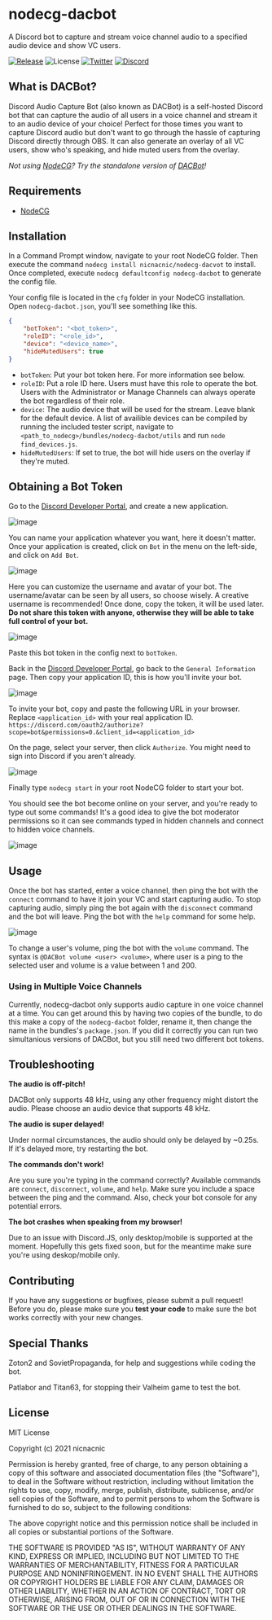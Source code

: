 # nodecg-dacbot
A Discord bot to capture and stream voice channel audio to a specified audio device and show VC users.

[![Release](https://img.shields.io/github/v/release/nicnacnic/nodecg-dacbot?label=Release)](https://github.com/nicnacnic/speedcontrol-layouts/releases)
![License](https://img.shields.io/github/license/nicnacnic/nodecg-dacbot?label=License)
[![Twitter](https://img.shields.io/twitter/follow/nicnacnic11?style=social)](https://twitter.com/nicnacnic11)
[![Discord](https://img.shields.io/badge/-Join%20the%20Discord!-brightgreen?label=&logo=discord&logoColor=ffffff&color=7389D8&labelColor=6A7EC2)](https://discord.gg/A34Qpfe)

## What is DACBot?
Discord Audio Capture Bot (also known as DACBot) is a self-hosted Discord bot that can capture the audio of all users in a voice channel and stream it to an audio device of your choice! Perfect for those times you want to capture Discord audio but don't want to go through the hassle of capturing Discord directly through OBS. It can also generate an overlay of all VC users, show who's speaking, and hide muted users from the overlay.

*Not using [NodeCG](https://nodecg.dev)? Try the standalone version of [DACBot](https://github.com/nicnacnic/DACBot)!*

## Requirements
- [NodeCG](https://nodecg.dev)

## Installation
In a Command Prompt window, navigate to your root NodeCG folder. Then execute the command `nodecg install nicnacnic/nodecg-dacvot` to install. Once completed, execute `nodecg defaultconfig nodecg-dacbot` to generate the config file.

Your config file is located in the `cfg` folder in your NodeCG installation. Open `nodecg-dacbot.json`, you'll see something like this.

```json
{
    "botToken": "<bot_token>",
    "roleID": "<role_id>",
    "device": "<device_name>",
    "hideMutedUsers": true
}
```
- `botToken`: Put your bot token here. For more information see below.
- `roleID`: Put a role ID here. Users must have this role to operate the bot. Users with the Administrator or Manage Channels can always operate the bot regardless of their role.
- `device`: The audio device that will be used for the stream. Leave blank for the default device. A list of availible devices can be compiled by running the included tester script, navigate to `<path_to_nodecg>/bundles/nodecg-dacbot/utils` and run `node find_devices.js`.
- `hideMutedUsers`: If set to true, the bot will hide users on the overlay if they're muted.

## Obtaining a Bot Token
Go to the [Discord Developer Portal](https://discord.com/developers/applications), and create a new application.

![image](https://user-images.githubusercontent.com/39160563/118412839-352f1a00-b66a-11eb-9935-c440d9baec06.png)

You can name your application whatever you want, here it doesn't matter. Once your application is created, click on `Bot` in the menu on the left-side, and click on `Add Bot`.

![image](https://user-images.githubusercontent.com/39160563/118412924-aa9aea80-b66a-11eb-9cd7-71c02dc265c2.png)

Here you can customize the username and avatar of your bot. The username/avatar can be seen by all users, so choose wisely. A creative username is recommended! Once done, copy the token, it will be used later. **Do not share this token with anyone, otherwise they will be able to take full control of your bot.**

![image](https://user-images.githubusercontent.com/39160563/118413018-2dbc4080-b66b-11eb-8fd5-fd4ac103451b.png)

Paste this bot token in the config next to `botToken`.

Back in the [Discord Developer Portal](https://discord.com/developers/applications), go back to the `General Information` page. Then copy your application ID, this is how you'll invite your bot.

![image](https://user-images.githubusercontent.com/39160563/118413456-6a893700-b66d-11eb-9691-b6c791a8f72b.png)

To invite your bot, copy and paste the following URL in your browser. Replace `<application_id>` with your real application ID.
`https://discord.com/oauth2/authorize?scope=bot&permissions=0.&client_id=<application_id>`

On the page, select your server, then click `Authorize`. You might need to sign into Discord if you aren't already.

![image](https://user-images.githubusercontent.com/39160563/118413363-f3ec3980-b66c-11eb-9587-22c44311019c.png)

Finally type `nodecg start` in your root NodeCG folder to start your bot. 

You should see the bot become online on your server, and you're ready to type out some commands! It's a good idea to give the bot moderator permissions so it can see commands typed in hidden channels and connect to hidden voice channels.

![image](https://user-images.githubusercontent.com/39160563/118413508-af14d280-b66d-11eb-980a-67193bb2d0a3.png)

## Usage
Once the bot has started, enter a voice channel, then ping the bot with the `connect` command to have it join your VC and start capturing audio. To stop capturing audio, simply ping the bot again with the `disconnect` command and the bot will leave. Ping the bot with the `help` command for some help.

![image](https://user-images.githubusercontent.com/39160563/118412498-63abf580-b668-11eb-962b-9467ffc3a173.png)

To change a user's volume, ping the bot with the `volume` command. The syntax is `@DACBot volume <user> <volume>`, where user is a ping to the selected user and volume is a value between 1 and 200.

### Using in Multiple Voice Channels
Currently, nodecg-dacbot only supports audio capture in one voice channel at a time. You can get around this by having two copies of the bundle, to do this make a copy of the `nodecg-dacbot` folder, rename it, then change the name in the bundles's `package.json`. If you did it correctly you can run two simultanious versions of DACBot, but you still need two different bot tokens.

## Troubleshooting
**The audio is off-pitch!**

DACBot only supports 48 kHz, using any other frequency might distort the audio. Please choose an audio device that supports 48 kHz.

**The audio is super delayed!**

Under normal circumstances, the audio should only be delayed by ~0.25s. If it's delayed more, try restarting the bot.

**The commands don't work!**

Are you sure you're typing in the command correctly? Available commands are `connect`, `disconnect`, `volume`, and `help`. Make sure you include a space between the ping and the command. Also, check your bot console for any potential errors.

**The bot crashes when speaking from my browser!**

Due to an issue with Discord.JS, only desktop/mobile is supported at the moment. Hopefully this gets fixed soon, but for the meantime make sure you're using deskop/mobile only.

## Contributing
If you have any suggestions or bugfixes, please submit a pull request! Before you do, please make sure you **test your code** to make sure the bot works correctly with your new changes.

## Special Thanks
Zoton2 and SovietPropaganda, for help and suggestions while coding the bot.

Patlabor and Titan63, for stopping their Valheim game to test the bot.

## License
MIT License

Copyright (c) 2021 nicnacnic

Permission is hereby granted, free of charge, to any person obtaining a copy
of this software and associated documentation files (the "Software"), to deal
in the Software without restriction, including without limitation the rights
to use, copy, modify, merge, publish, distribute, sublicense, and/or sell
copies of the Software, and to permit persons to whom the Software is
furnished to do so, subject to the following conditions:

The above copyright notice and this permission notice shall be included in all
copies or substantial portions of the Software.

THE SOFTWARE IS PROVIDED "AS IS", WITHOUT WARRANTY OF ANY KIND, EXPRESS OR
IMPLIED, INCLUDING BUT NOT LIMITED TO THE WARRANTIES OF MERCHANTABILITY,
FITNESS FOR A PARTICULAR PURPOSE AND NONINFRINGEMENT. IN NO EVENT SHALL THE
AUTHORS OR COPYRIGHT HOLDERS BE LIABLE FOR ANY CLAIM, DAMAGES OR OTHER
LIABILITY, WHETHER IN AN ACTION OF CONTRACT, TORT OR OTHERWISE, ARISING FROM,
OUT OF OR IN CONNECTION WITH THE SOFTWARE OR THE USE OR OTHER DEALINGS IN THE
SOFTWARE.
